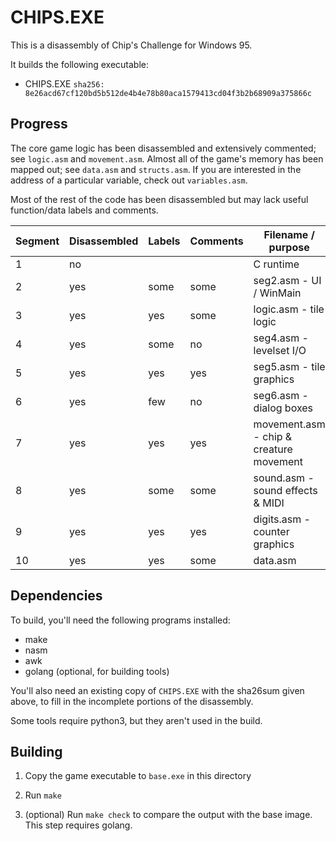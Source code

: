 CHIPS.EXE
====
This is a disassembly of Chip's Challenge for Windows 95.

It builds the following executable:

* CHIPS.EXE `sha256: 8e26acd67cf120bd5b512de4b4e78b80aca1579413cd04f3b2b68909a375866c`


Progress
----
The core game logic has been disassembled and extensively commented; see `logic.asm` and `movement.asm`.
Almost all of the game's memory has been mapped out; see `data.asm` and `structs.asm`.
If you are interested in the address of a particular variable, check out `variables.asm`.

Most of the rest of the code has been disassembled but may lack useful function/data labels and comments.

| Segment | Disassembled | Labels | Comments | Filename / purpose |
| --- | --- | --- | --- | --- |
| 1 | no | | | C runtime |
| 2 | yes | some | some | seg2.asm - UI / WinMain |
| 3 | yes | yes  | some | logic.asm - tile logic |
| 4 | yes | some | no   | seg4.asm - levelset I/O |
| 5 | yes | yes  | yes  | seg5.asm - tile graphics |
| 6 | yes | few  | no   | seg6.asm - dialog boxes |
| 7 | yes | yes  | yes  | movement.asm - chip & creature movement |
| 8 | yes | some | some | sound.asm - sound effects & MIDI |
| 9 | yes | yes  | yes  | digits.asm - counter graphics |
| 10 | yes | yes | some | data.asm |


Dependencies
----
To build, you'll need the following programs installed:

* make
* nasm
* awk
* golang (optional, for building tools)

You'll also need an existing copy of `CHIPS.EXE` with the sha26sum given above,
to fill in the incomplete portions of the disassembly.

Some tools require python3, but they aren't used in the build.

Building
----

1. Copy the game executable to `base.exe` in this directory

2. Run `make`

3. (optional) Run `make check` to compare the output with the base image.
   This step requires golang.
